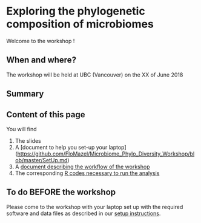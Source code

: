 # Exploring the phylogenetic composition of microbiomes

Welcome to the workshop !

## When and where? 
The workshop will be held at UBC (Vancouver) on the XX of June 2018

## Summary 



## Content of this page

You will find 
1. The slides 
2. A [document to help you set-up your laptop] (https://github.com/FloMazel/Microbiome_Phylo_Diversity_Workshop/blob/master/SetUp.md)
3. A [document describing the workflow of the workshop](https://github.com/FloMazel/Microbiome_Phylo_Diversity_Workshop/blob/master/Workflow.md)
2. The corresponding [R codes necessary to run the analysis](https://github.com/FloMazel/Microbiome_Phylo_Diversity_Workshop/blob/master/Main_R_script.R)


## To do BEFORE the workshop 

Please come to the workshop with your laptop set up with the required
software and data files as described in our [setup instructions](https://github.com/FloMazel/Microbiome_Phylo_Diversity_Workshop/blob/master/SetUp.md).

